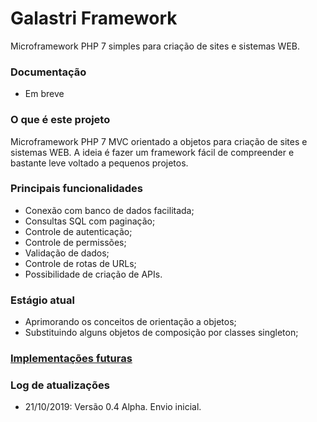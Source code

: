 # Galastri Framework
Microframework PHP 7 simples para criação de sites e sistemas WEB.

### Documentação
- Em breve

### O que é este projeto
Microframework PHP 7 MVC orientado a objetos para criação de sites e sistemas WEB. A ideia é fazer um framework fácil de compreender e bastante leve voltado a pequenos projetos.

### Principais funcionalidades
- Conexão com banco de dados facilitada;
- Consultas SQL com paginação;
- Controle de autenticação;
- Controle de permissões;
- Validação de dados;
- Controle de rotas de URLs;
- Possibilidade de criação de APIs.

### Estágio atual
- Aprimorando os conceitos de orientação a objetos;
- Substituindo alguns objetos de composição por classes singleton;

### [Implementações futuras](https://github.com/andregalastri/galastri-framework/issues/2)

### Log de atualizações
- 21/10/2019: Versão 0.4 Alpha. Envio inicial.

